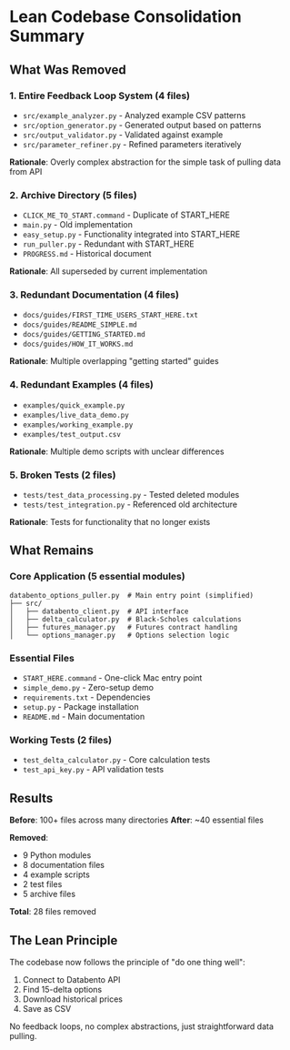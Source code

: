 # Lean Codebase Consolidation Summary

## What Was Removed

### 1. Entire Feedback Loop System (4 files)
- `src/example_analyzer.py` - Analyzed example CSV patterns
- `src/option_generator.py` - Generated output based on patterns
- `src/output_validator.py` - Validated against example
- `src/parameter_refiner.py` - Refined parameters iteratively

**Rationale**: Overly complex abstraction for the simple task of pulling data from API

### 2. Archive Directory (5 files)
- `CLICK_ME_TO_START.command` - Duplicate of START_HERE
- `main.py` - Old implementation
- `easy_setup.py` - Functionality integrated into START_HERE
- `run_puller.py` - Redundant with START_HERE
- `PROGRESS.md` - Historical document

**Rationale**: All superseded by current implementation

### 3. Redundant Documentation (4 files)
- `docs/guides/FIRST_TIME_USERS_START_HERE.txt`
- `docs/guides/README_SIMPLE.md`
- `docs/guides/GETTING_STARTED.md`
- `docs/guides/HOW_IT_WORKS.md`

**Rationale**: Multiple overlapping "getting started" guides

### 4. Redundant Examples (4 files)
- `examples/quick_example.py`
- `examples/live_data_demo.py`
- `examples/working_example.py`
- `examples/test_output.csv`

**Rationale**: Multiple demo scripts with unclear differences

### 5. Broken Tests (2 files)
- `tests/test_data_processing.py` - Tested deleted modules
- `tests/test_integration.py` - Referenced old architecture

**Rationale**: Tests for functionality that no longer exists

## What Remains

### Core Application (5 essential modules)
```
databento_options_puller.py  # Main entry point (simplified)
├── src/
│   ├── databento_client.py  # API interface
│   ├── delta_calculator.py  # Black-Scholes calculations
│   ├── futures_manager.py   # Futures contract handling
│   └── options_manager.py   # Options selection logic
```

### Essential Files
- `START_HERE.command` - One-click Mac entry point
- `simple_demo.py` - Zero-setup demo
- `requirements.txt` - Dependencies
- `setup.py` - Package installation
- `README.md` - Main documentation

### Working Tests (2 files)
- `test_delta_calculator.py` - Core calculation tests
- `test_api_key.py` - API validation tests

## Results

**Before**: 100+ files across many directories
**After**: ~40 essential files

**Removed**: 
- 9 Python modules
- 8 documentation files  
- 4 example scripts
- 2 test files
- 5 archive files

**Total**: 28 files removed

## The Lean Principle

The codebase now follows the principle of "do one thing well":
1. Connect to Databento API
2. Find 15-delta options
3. Download historical prices
4. Save as CSV

No feedback loops, no complex abstractions, just straightforward data pulling.